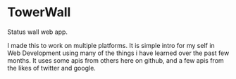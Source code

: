 TowerWall
=========

Status wall web app.  

I made this to work on multiple platforms. It is simple intro for my self in Web Development using many of the things i 
have learned over the past few months. It uses some apis from others here on github, and a few apis from the likes of twitter
and google. 
